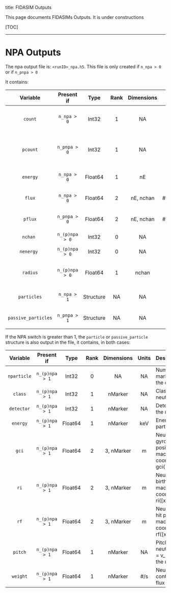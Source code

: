 title: FIDASIM Outputs

This page documents FIDASIMs Outputs. It is under constructions

[TOC]

---
# NPA Outputs
The npa output file is: `<runID>_npa.h5`. This file is only created if `n_npa > 0` or if `n_pnpa > 0`

It contains:

|       Variable      | Present if |  Type   | Rank | Dimensions | Units |               Description                |
|:-------------------:|:----------:|:-------:|:----:|:----------:|:-----:|:-----------------------------------------|
| `count`             | `n_npa > 0`| Int32   | 1    | NA         | NA    | Number of active markers that hit the detector: count(chan)|
| `pcount`            | `n_pnpa > 0`| Int32   | 1    | NA         | NA    | Number of passive markers that hit the detector: count(chan)|
| `energy`            | `n_npa > 0`| Float64 | 1    | nE         | keV   | Energy axis where the NPA flux is binned |
| `flux`              | `n_npa > 0`| Float64 | 2    | nE, nchan  | #/(s*keV)| Active Neutral flux: flux(energy,chan)   |
| `pflux`             | `n_pnpa > 0`| Float64 | 2    | nE, nchan  | #/(s*keV)| Passive Neutral flux: flux(energy,chan)   |
| `nchan `            | `n_(p)npa > 0`| Int32   | 0    | NA         | NA    | Number of channels     |
| `nenergy `          | `n_(p)npa > 0`| Int32   | 0    | NA         | NA    | Number of energies     |
| `radius`            | `n_(p)npa > 0`| Float64 | 1    | nchan      | m     | Detector LOS radius at midplane or tangency point     |
| `particles`         | `n_npa > 1`|  Structure| NA   | NA         | NA    | Data from the active markers, see below           |
| `passive_particles` | `n_pnpa > 1`| Structure   | NA    | NA         | NA    | Data from the passive markers, see below      |

If the NPA switch is greater than 1, the `particle` or `passive_particle` structure is also output in the file, it contains, in both cases:

|       Variable      | Present if    |  Type   | Rank | Dimensions | Units |               Description                |
|:-------------------:|:-------------:|:-------:|:----:|:----------:|:-----:|:-----------------------------------------|
| `nparticle`         | `n_(p)npa > 1`| Int32   | 0    | NA         | NA    | Number of markers that hit the detector|
| `class`             | `n_(p)npa > 1`| Int32   | 1    | nMarker    | NA    | Class of the neutral particle |
| `detector`          | `n_(p)npa > 1`| Int32   | 1    | nMarker    | NA    | Detector (channel) the marker hit|
| `energy`            | `n_(p)npa > 1`| Float64 | 1    | nMarker    | keV   | Energy of the particle |
| `gci`               | `n_(p)npa > 1`| Float64 | 2    | 3, nMarker | m     | Neutral particle's gyrocenter birth position in machine coordinates: gci([x,y,z],particle)|
| `ri`                | `n_(p)npa > 1`| Float64 | 2    | 3, nMarker | m     | Neutral particle's birth position in machine coordinates: ri([x,y,z],particle)|
| `rf`                | `n_(p)npa > 1`| Float64 | 2    | 3, nMarker | m     | Neutral particle's hit position in machine coordinates: rf([x,y,z],particle)|
| `pitch`             | `n_(p)npa > 1`| Float64 | 1    | nMarker    | NA    | Pitch value of the neutral particle: p = v_parallel/v w.r.t. the magnetic field   |
| `weight`            | `n_(p)npa > 1`| Float64 | 1    | nMarker    | #/s   | Neutral particle's contribution to the flux |

